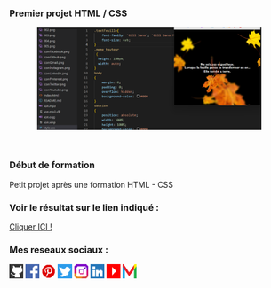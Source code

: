 ### Premier projet HTML / CSS 
<p align="center">
  <img align="center" href="https://kevinozkaraca.github.io/feuilles-mortes-HTML-CSS/" target="_blank" width="80%" alt="Feuille morte" src="exemple.png"/>
</p>
<br/>

### Début de formation
Petit projet après une formation HTML - CSS 

### Voir le résultat sur le lien indiqué : 

 <a href="https://kevinozkaraca.github.io/feuilles-mortes-HTML-CSS/" target="_blank">Cliquer ICI !</a>


### Mes reseaux sociaux : 

<p align="center">
    <div class="socialIcons">
            <a href="https://github.com/kevinozkaraca" target="_blank"><img width="5%" src="iconGithub.png" alt="Icone Github de Kevin Özkaraca" aria-label="Accedez à mes dépots Github" title="Accedez à mes dépots Github"></a>
            <a href="https://www.facebook.com/kevinozkaraca" target="_blank"><img width="5%" src="iconFacebook.png" alt="Icone Facebook de Kevin Özkaraca" aria-label="Accedez à mon compte Facebook" title="Accedez à mon compte Facebook" ></a>
             <a href="https://pinterest.com/kevinozkaraca" target="_blank"><img width="5%" src="iconPinterest.png" alt="Icone Pinterest de Kevin Özkaraca" aria-label="Accedez à mon compte Pinterest" title="Accedez à mon compte Pinterest"></a>
            <a href="https://twitter.com/kevinozkaraca" target="_blank"><img width="5%" src="iconTwitter.png" alt="Icone Twitter de Kevin Özkaraca" aria-label="Accedez à mon compte Twitter" title="Accedez à mon compte Twitter"></a>
            <a href="https://instagram.com/kevinozkaraca" target="_blank"><img width="5%" src="iconInstagram.png" alt="Icone Instagram de Kevin Özkaraca" aria-label="Accedez à mon compte Twitter" title="Accedez à mon compte Twitter"></a>
            <a href="https://www.linkedin.com/in/kevin-%C3%B6zkaraca-66a256209/" target="_blank"><img width="5%" src="iconLinkedin.png" alt="Icone Linkedin de Kevin Özkaraca" aria-label="Accedez à mon  compte Linkedin" title="Accedez à mon  compte Linkedin"></a>
            <a href="https://www.youtube.com/channel/UCgrJrS7eEZ-HpdyA6YoXRmw" target="_blank"><img width="5%" src="iconYoutube.png" alt="Icone Youtube de Kevin Özkaraca" aria-label="Accedez à ma chaine Youtube" title="Accedez à ma chaine Youtube"></a>
            <a href="mailto:kevin.ozkaraca@gmail.com" target="_blank"><img width="5%" src="iconGmail.png" alt="Icone Gmail de Kevin Özkaraca" aria-label="Envoyez moi un mail sur mon Gmail" title="Envoyez moi un mail sur mon Gmail" ></a>
    </div>  
</p>
